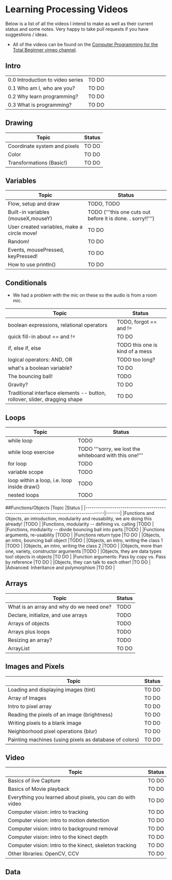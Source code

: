 Learning Processing Videos
==========================

Below is a list of all the videos I intend to make as well as their current status and some notes.  Very happy to take pull requests if you have suggestions / ideas.

* All of the videos can be found on the [Computer Programming for the Total Beginner vimeo channel](https://vimeo.com/channels/introcompmedia/).

## Intro

<table>
	<tr><td width = 50%>0.0 Introduction to video series</td><td>TO DO</td></tr>
	<tr><td width = 50%>0.1 Who am I, who are you?</td><td>TO DO</td></tr>
	<tr><td width = 50%>0.2 Why learn programming?</td><td>TO DO</td></tr>
	<tr><td width = 50%>0.3 What is programming?</td><td>TO DO</td></tr>
</table>


## Drawing
|Topic                                                                                  |Status |
|---------------------------------------------------------------------------------------|-------|
|Coordinate system and pixels    |TO DO |
|Color     |TO DO |
|Transformations  (Basic!)   |TO DO |


## Variables
|Topic                                                                                  |Status |
|---------------------------------------------------------------------------------------|-------|
|Flow, setup and draw    |TODO, TODO |
|Built-in variables (mouseX,mouseY)     |TODO ('''this one cuts out before it is done. . sorry!!''') |
|User created variables, make a circle move!     |TO DO |
|Random!     |TO DO |
|Events, mousePressed, keyPressed!     |TO DO |
|How to use println() |TO DO|

## Conditionals
* We had a problem with the mic on these so the audio is from a room mic.

|Topic                                                                                  |Status |
|---------------------------------------------------------------------------------------|-------|
|boolean expressions, relational operators   |TODO, forgot == and != |
|quick fill-in about == and != |TO DO |
|if, else if, else     |TODO this one is kind of a mess |
|logical operators: AND, OR |TODO too long? |
|what's a boolean variable? |TO DO |
|The bouncing ball!  |TODO |
|Gravity? |TO DO |
|Traditional interface elements -- button, rollover, slider, dragging shape |TO DO |

## Loops
|Topic                                                                                  |Status |
|---------------------------------------------------------------------------------------|-------|
|while loop |TODO |
|while loop exercise |TODO '''sorry, we lost the whiteboard with this one!''' |
|for loop |TODO |
|variable scope |TODO |
|loop within a loop, i.e. loop inside draw() |TODO|
|nested loops |TODO |

##Functions/Objects
|Topic                                                                                  |Status |
|---------------------------------------------------------------------------------------|-------|
|Functions and Objects, an introduction, modularity and reusability, we are doing this already! |TODO |
|Functions, modularity -- defining vs. calling |TODO |
|Functions, modularity -- divide bouncing ball into parts |TODO |
|Functions arguments, re-usability |TODO |
|Functions return type |TO DO |
|Objects, an intro, bouncing ball object |TODO |
|Objects, an intro, writing the class 1 |TODO |
|Objects, an intro, writing the class 2 |TODO |
|Objects, more than one, variety, constructor arguments |TODO |
|Objects, they are data types too!  objects in objects |TO DO |
|Function arguments: Pass by copy vs. Pass by reference |TO DO |
|Objects, they can talk to each other! |TO DO |
|Advanced: Inheritance and polymorphism |TO DO |

## Arrays
|Topic                                                                                  |Status |
|---------------------------------------------------------------------------------------|-------|
|What is an array and why do we need one? |TODO |
|Declare, initialize, and use arrays |TODO |
|Arrays of objects |TODO |
|Arrays plus loops |TODO |
|Resizing an array? |TODO |
|ArrayList |TO DO |

## Images and Pixels
|Topic                                                                                  |Status |
|---------------------------------------------------------------------------------------|-------|
|Loading and displaying images (tint) |TO DO |
|Array of Images |TO DO |
|Intro to pixel array |TO DO |
|Reading the pixels of an image (brightness) |TO DO |
|Writing pixels to a blank image |TO DO |
|Neighborhood pixel operations (blur) |TO DO |
|Painting machines (using pixels as database of colors) |TO DO |

## Video
|Topic                                                                                  |Status |
|---------------------------------------------------------------------------------------|-------|
|Basics of live Capture |TO DO |
|Basics of Movie playback |TO DO |
|Everything you learned about pixels, you can do with video |TO DO |
|Computer vision: intro to tracking |TO DO |
|Computer vision: intro to motion detection |TO DO |
|Computer vision: intro to background removal |TO DO |
|Computer vision: intro to the kinect depth |TO DO |
|Computer vision: intro to the kinect, skeleton tracking |TO DO |
|Other libraries: OpenCV, CCV |TO DO |

## Data

